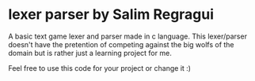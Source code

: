 # lexer parser by Salim Regragui
A basic text game lexer and parser made in c language. This lexer/parser doesn't have the pretention of competing against the big wolfs of the domain
but is rather just a learning project for me.

Feel free to use this code for your project or change it :)
